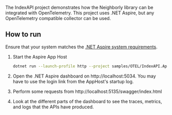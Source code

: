 The IndexAPI project demonstrates how the Neighborly library can be integrated with OpenTelemetry. This project uses .NET Aspire,
but any OpenTelemetry compatible collector can be used.

## How to run

Ensure that your system matches the [.NET Aspire system requirements](https://learn.microsoft.com/en-us/dotnet/aspire/fundamentals/setup-tooling#container-runtime). 

1. Start the Aspire App Host

   ```bash
   dotnet run --launch-profile http --project samples/OTEL/IndexAPI.AppHost/IndexAPI.AppHost.csproj 
   ```

1. Open the .NET Aspire dashboard on http://localhost:5034. You may have to use the login link from the AppHost's startup log.

1. Perform some requests from http://localhost:5135/swagger/index.html

1. Look at the different parts of the dashboard to see the traces, metrics, and logs that the APIs have produced.
